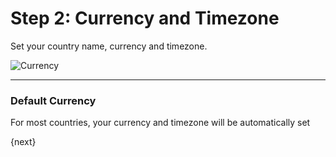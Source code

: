 # Step 2: Currency and Timezone

Set your country name, currency and timezone.

<img alt="Currency" class="screenshot" src="{{url_prefix}}/assets/img/setup-wizard/step-2.png">

---

### Default Currency

For most countries, your currency and timezone will be automatically set

{next}
